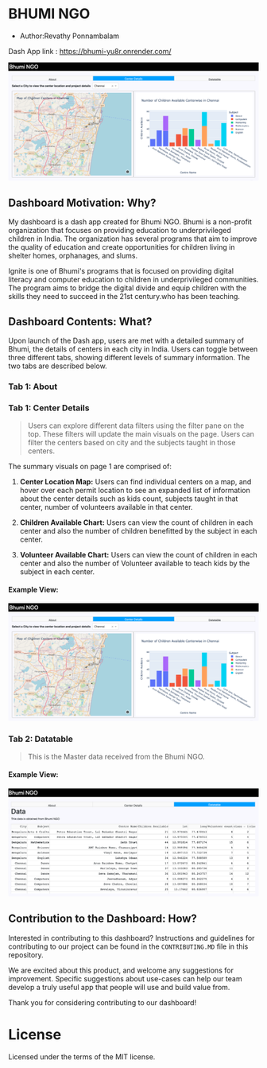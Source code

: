 # BHUMI NGO


- Author:Revathy Ponnambalam

Dash App link : https://bhumi-yu8r.onrender.com/

<img src="img/view-1.png">

## Dashboard Motivation: Why?

My dashboard is a dash app created for Bhumi NGO. Bhumi is a non-profit organization that focuses on providing education to underprivileged children in India. The organization has several programs that aim to improve the quality of education and create opportunities for children living in shelter homes, orphanages, and slums.

Ignite is one of Bhumi's programs that is focused on providing digital literacy and computer education to children in underprivileged communities. The program aims to bridge the digital divide and equip children with the skills they need to succeed in the 21st century.who has been teaching. 


## Dashboard Contents: What?

Upon launch of the Dash app, users are met with a detailed summary of Bhumi, the details of centers in each city in India. Users can toggle between three different tabs, showing different levels of summary information. The two tabs are described below. 

### Tab 1: About

### Tab 1: Center Details


> Users can explore different data filters using the filter pane on the top. These filters will update the main visuals on the page. Users can filter the centers based on city and the subjects taught in those centers. 

The summary visuals on page 1 are comprised of:

1. **Center Location Map:** Users can find individual centers on a map, and hover over each permit location to see an expanded list of information about the center details such as kids count, subjects taught in that center, number of volunteers available in that center.

2. **Children Available Chart:** Users can view the count of children in each center and also the number of children benefitted by the subject in each center.

3. **Volunteer Available Chart:** Users can view the count of children in each center and also the number of Volunteer available to teach kids by the subject in each center.

#### Example View:

<img src="img/view-1.png">

### Tab 2: Datatable

> This is the Master data received from the Bhumi NGO.

#### Example View:

<img src="img/datatable-tab.png">

## Contribution to the Dashboard: How?

Interested in contributing to this dashboard? Instructions and guidelines for contributing to our project can be found in the `CONTRIBUTING.MD` file in this repository.

We are excited about this product, and welcome any suggestions for improvement. Specific suggestions about use-cases can help our team develop a truly useful app that people will use and build value from.

Thank you for considering contributing to our dashboard!

# License
Licensed under the terms of the MIT license.
